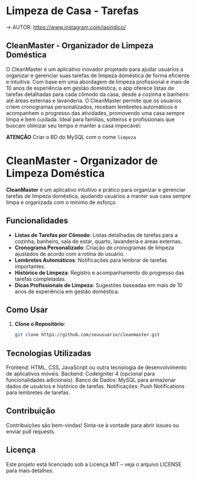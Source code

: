 # Limpeza de Casa - Tarefas 
-> AUTOR: https://www.instagram.com/iasindico/

## CleanMaster - Organizador de Limpeza Doméstica

O CleanMaster é um aplicativo inovador projetado para ajudar usuários a organizar e gerenciar suas tarefas de limpeza doméstica de forma eficiente e intuitiva. Com base em uma abordagem de limpeza profissional e mais de 10 anos de experiência em gestão doméstica, o app oferece listas de tarefas detalhadas para cada cômodo da casa, desde a cozinha e banheiro até áreas externas e lavanderia. O CleanMaster permite que os usuários criem cronogramas personalizados, recebam lembretes automáticos e acompanhem o progresso das atividades, promovendo uma casa sempre limpa e bem cuidada. Ideal para famílias, solteiros e profissionais que buscam otimizar seu tempo e manter a casa impecável.

**ATENÇÃO** Criar o BD do MySQL com o nome `limpeza`

# CleanMaster - Organizador de Limpeza Doméstica

**CleanMaster** é um aplicativo intuitivo e prático para organizar e gerenciar tarefas de limpeza doméstica, ajudando usuários a manter sua casa sempre limpa e organizada com o mínimo de esforço.

## Funcionalidades

- **Listas de Tarefas por Cômodo**: Listas detalhadas de tarefas para a cozinha, banheiro, sala de estar, quarto, lavanderia e áreas externas.
- **Cronograma Personalizado**: Criação de cronogramas de limpeza ajustados de acordo com a rotina do usuário.
- **Lembretes Automáticos**: Notificações para lembrar de tarefas importantes.
- **Histórico de Limpeza**: Registro e acompanhamento do progresso das tarefas completadas.
- **Dicas Profissionais de Limpeza**: Sugestões baseadas em mais de 10 anos de experiência em gestão doméstica.

## Como Usar

1. **Clone o Repositório**:
   ```bash
   git clone https://github.com/seuusuario/cleanmaster.git


## Tecnologias Utilizadas
Frontend: HTML, CSS, JavaScript ou outra tecnologia de desenvolvimento de aplicativos móveis.
Backend: CodeIgniter 4 (opcional para funcionalidades adicionais).
Banco de Dados: MySQL para armazenar dados de usuários e histórico de tarefas.
Notificações: Push Notifications para lembretes de tarefas.

## Contribuição
Contribuições são bem-vindas! Sinta-se à vontade para abrir issues ou enviar pull requests.

## Licença
Este projeto está licenciado sob a Licença MIT – veja o arquivo LICENSE para mais detalhes.